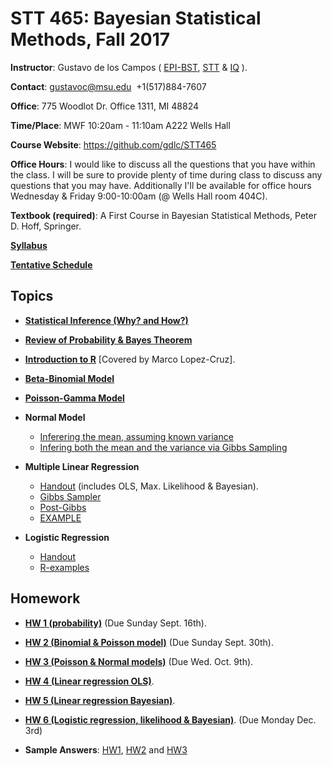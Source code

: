# STT 465: Bayesian Statistical Methods, Fall 2017


**Instructor**: Gustavo de los Campos ( [EPI-BST](http://www.epi.msu.edu/), [STT](https://stt.natsci.msu.edu/) & [IQ](https://iq.msu.edu/) ).

**Contact**: gustavoc@msu.edu  +1(517)884-7607

**Office**:  775 Woodlot Dr. Office 1311, MI 48824

**Time/Place**: MWF 10:20am - 11:10am A222 Wells Hall

**Course Website**:  https://github.com/gdlc/STT465 

**Office Hours**: I would like to discuss all the questions that you have within the class. I will be sure to provide plenty of time during class to discuss any questions that you may have. Additionally I'll be available for office hours Wednesday & Friday 9:00-10:00am  (@ Wells Hall room 404C).

**Textbook (required)**: A First Course in Bayesian Statistical Methods, Peter D. Hoff, Springer.

**[Syllabus](https://github.com/gdlc/STT465/blob/master/Syllabus.pdf)**

**[Tentative Schedule](https://github.com/gdlc/STT465/blob/master/TentativeSchedule.pdf)**

## Topics

   - **[Statistical Inference (Why? and How?)](https://github.com/gdlc/STT465/blob/master/intro.md)**
   - **[Review of Probability & Bayes Theorem](https://github.com/gdlc/STT465/edit/master/probability.md)**
   - **[Introduction to R](https://github.com/QuantGen/RIntro)** [Covered by Marco Lopez-Cruz].
   - **[Beta-Binomial Model](betaBinomial.md)**
   - **[Poisson-Gamma Model](https://github.com/gdlc/STT465/blob/master/poisson.md)**
   - **Normal Model**
      - [Inferering the mean, assuming known variance](https://github.com/gdlc/STT465/blob/master/NormalModel_Mean.md)
      - [Infering both the mean and the variance via Gibbs Sampling](https://github.com/gdlc/STT465/blob/master/NormalModel_MeanAndVarianceGibbs.md)
   - **Multiple Linear Regression**
     - [Handout](https://github.com/gdlc/STT465/blob/master/MLR.pdf) (includes OLS, Max. Likelihood & Bayesian).
     - [Gibbs Sampler](https://github.com/gdlc/STT465/blob/master/gibbsMLR.md)
     - [Post-Gibbs](https://github.com/gdlc/STT465/blob/master/postGibbs.md)
     - [EXAMPLE](https://github.com/gdlc/STT465/blob/master/MLR_EXAMPLE.md)
     
   - **Logistic Regression**
     - [Handout](https://github.com/gdlc/STT465/blob/master/LogisticRegression-I.pdf)
     - [R-examples](https://github.com/gdlc/STT465/blob/master/logisticRegression.md)


## Homework
 
  - **[HW 1 (probability)](https://github.com/gdlc/STT465/blob/master/HW1_STT465.pdf)** (Due Sunday Sept. 16th).
  - **[HW 2 (Binomial & Poisson model)](https://github.com/gdlc/STT465/blob/master/HW2.md)** (Due Sunday Sept. 30th).
  - **[HW 3 (Poisson & Normal models)](https://github.com/gdlc/STT465/blob/master/HW3.md)** (Due Wed. Oct. 9th).
  - **[HW 4 (Linear regression OLS)](https://github.com/gdlc/STT465/blob/master/HW_4_OLS.md)**.
  - **[HW 5 (Linear regression Bayesian)](https://github.com/gdlc/STT465/blob/master/HW5_POSTGIBBS.md)**. 
  - **[HW 6 (Logistic regression, likelihood & Bayesian)](https://github.com/gdlc/STT465/blob/master/HW6_LOGISTIC_REGRESSION.md)**. (Due Monday Dec. 3rd)
 
 - **Sample Answers**: [HW1](https://github.com/gdlc/STT465/blob/master/HW1_sample.pdf), [HW2](https://github.com/gdlc/STT465/blob/master/HW2_sample.pdf) and  [HW3](https://github.com/gdlc/STT465/blob/master/HW3_sample.pdf)
  
  
